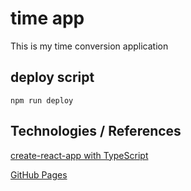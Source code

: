 # time app

This is my time conversion application 

## deploy script

`npm run deploy`


## Technologies / References 

[create-react-app with TypeScript](https://create-react-app.dev/docs/adding-typescript/)

[GitHub Pages](https://www.npmjs.com/package/gh-pages)